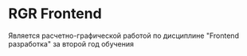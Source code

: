 # RGR Frontend
Является расчетно-графической работой по дисциплине "Frontend разработка" за второй год обучения
